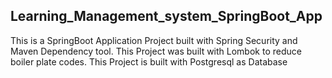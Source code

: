 ## Learning_Management_system_SpringBoot_App

This is a SpringBoot Application Project built with Spring Security and Maven Dependency tool.
This Project was built with Lombok to reduce boiler plate codes.
This Project is built with Postgresql as Database

